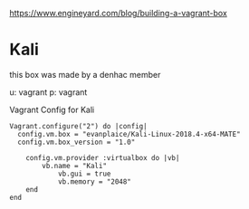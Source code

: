 <!-- TITLE: Vagrant -->
<!-- SUBTITLE: A quick summary of Vagrant -->


https://www.engineyard.com/blog/building-a-vagrant-box
# Kali
this box was made by a denhac member

u: vagrant p: vagrant

Vagrant Config for Kali
```
Vagrant.configure("2") do |config|
  config.vm.box = "evanplaice/Kali-Linux-2018.4-x64-MATE"
  config.vm.box_version = "1.0"
	
	config.vm.provider :virtualbox do |vb|
	    vb.name = "Kali"
			vb.gui = true
			vb.memory = "2048"
	end
end
```